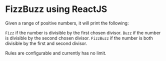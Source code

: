 # FizzBuzz using ReactJS

Given a range of positive numbers, it will print the following:

`Fizz` if the number is divisible by the first chosen divisor.
`Buzz` if the number is divisible by the second chosen divisor.
`FizzBuzz` if the number is both divisible by the first and second divisor.

Rules are configurable and currently has no limit.
